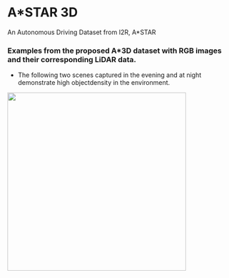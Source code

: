 # A*STAR 3D
An Autonomous Driving Dataset from I2R, A*STAR

### Examples from the proposed A*3D dataset with RGB images and their corresponding LiDAR data. 

- The following two scenes captured in the evening and at night demonstrate high objectdensity in the environment.

<img src="~/Desktop/I2RAV/Example.png" width="400"/>
